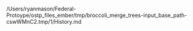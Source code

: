 /Users/ryanmason/Federal-Protoype/ostp_files_ember/tmp/broccoli_merge_trees-input_base_path-cswWMnC2.tmp/1/History.md